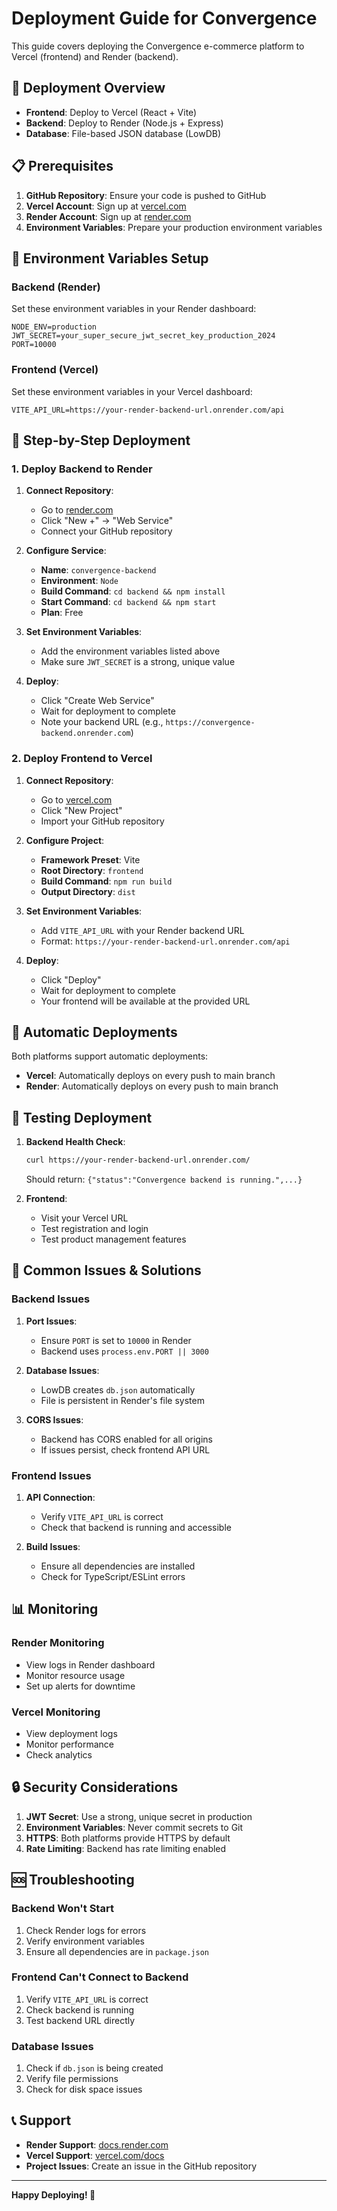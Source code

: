 # Deployment Guide for Convergence

This guide covers deploying the Convergence e-commerce platform to Vercel (frontend) and Render (backend).

## 🚀 Deployment Overview

- **Frontend**: Deploy to Vercel (React + Vite)
- **Backend**: Deploy to Render (Node.js + Express)
- **Database**: File-based JSON database (LowDB)

## 📋 Prerequisites

1. **GitHub Repository**: Ensure your code is pushed to GitHub
2. **Vercel Account**: Sign up at [vercel.com](https://vercel.com)
3. **Render Account**: Sign up at [render.com](https://render.com)
4. **Environment Variables**: Prepare your production environment variables

## 🔧 Environment Variables Setup

### Backend (Render)
Set these environment variables in your Render dashboard:

```env
NODE_ENV=production
JWT_SECRET=your_super_secure_jwt_secret_key_production_2024
PORT=10000
```

### Frontend (Vercel)
Set these environment variables in your Vercel dashboard:

```env
VITE_API_URL=https://your-render-backend-url.onrender.com/api
```

## 🎯 Step-by-Step Deployment

### 1. Deploy Backend to Render

1. **Connect Repository**:
   - Go to [render.com](https://render.com)
   - Click "New +" → "Web Service"
   - Connect your GitHub repository

2. **Configure Service**:
   - **Name**: `convergence-backend`
   - **Environment**: `Node`
   - **Build Command**: `cd backend && npm install`
   - **Start Command**: `cd backend && npm start`
   - **Plan**: Free

3. **Set Environment Variables**:
   - Add the environment variables listed above
   - Make sure `JWT_SECRET` is a strong, unique value

4. **Deploy**:
   - Click "Create Web Service"
   - Wait for deployment to complete
   - Note your backend URL (e.g., `https://convergence-backend.onrender.com`)

### 2. Deploy Frontend to Vercel

1. **Connect Repository**:
   - Go to [vercel.com](https://vercel.com)
   - Click "New Project"
   - Import your GitHub repository

2. **Configure Project**:
   - **Framework Preset**: Vite
   - **Root Directory**: `frontend`
   - **Build Command**: `npm run build`
   - **Output Directory**: `dist`

3. **Set Environment Variables**:
   - Add `VITE_API_URL` with your Render backend URL
   - Format: `https://your-render-backend-url.onrender.com/api`

4. **Deploy**:
   - Click "Deploy"
   - Wait for deployment to complete
   - Your frontend will be available at the provided URL

## 🔄 Automatic Deployments

Both platforms support automatic deployments:

- **Vercel**: Automatically deploys on every push to main branch
- **Render**: Automatically deploys on every push to main branch

## 🧪 Testing Deployment

1. **Backend Health Check**:
   ```bash
   curl https://your-render-backend-url.onrender.com/
   ```
   Should return: `{"status":"Convergence backend is running.",...}`

2. **Frontend**:
   - Visit your Vercel URL
   - Test registration and login
   - Test product management features

## 🚨 Common Issues & Solutions

### Backend Issues

1. **Port Issues**:
   - Ensure `PORT` is set to `10000` in Render
   - Backend uses `process.env.PORT || 3000`

2. **Database Issues**:
   - LowDB creates `db.json` automatically
   - File is persistent in Render's file system

3. **CORS Issues**:
   - Backend has CORS enabled for all origins
   - If issues persist, check frontend API URL

### Frontend Issues

1. **API Connection**:
   - Verify `VITE_API_URL` is correct
   - Check that backend is running and accessible

2. **Build Issues**:
   - Ensure all dependencies are installed
   - Check for TypeScript/ESLint errors

## 📊 Monitoring

### Render Monitoring
- View logs in Render dashboard
- Monitor resource usage
- Set up alerts for downtime

### Vercel Monitoring
- View deployment logs
- Monitor performance
- Check analytics

## 🔒 Security Considerations

1. **JWT Secret**: Use a strong, unique secret in production
2. **Environment Variables**: Never commit secrets to Git
3. **HTTPS**: Both platforms provide HTTPS by default
4. **Rate Limiting**: Backend has rate limiting enabled

## 🆘 Troubleshooting

### Backend Won't Start
1. Check Render logs for errors
2. Verify environment variables
3. Ensure all dependencies are in `package.json`

### Frontend Can't Connect to Backend
1. Verify `VITE_API_URL` is correct
2. Check backend is running
3. Test backend URL directly

### Database Issues
1. Check if `db.json` is being created
2. Verify file permissions
3. Check for disk space issues

## 📞 Support

- **Render Support**: [docs.render.com](https://docs.render.com)
- **Vercel Support**: [vercel.com/docs](https://vercel.com/docs)
- **Project Issues**: Create an issue in the GitHub repository

---

**Happy Deploying! 🚀** 